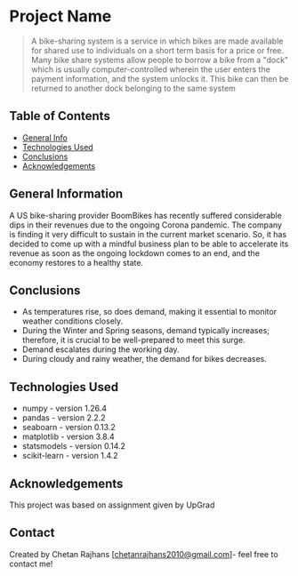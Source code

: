 # Project Name
> A bike-sharing system is a service in which bikes are made available for shared use to individuals on a short term basis for a price or free. Many bike share systems allow people to borrow a bike from a "dock" which is usually computer-controlled wherein the user enters the payment information, and the system unlocks it. This bike can then be returned to another dock belonging to the same system


## Table of Contents
* [General Info](#general-information)
* [Technologies Used](#technologies-used)
* [Conclusions](#conclusions)
* [Acknowledgements](#acknowledgements)

<!-- You can include any other section that is pertinent to your problem -->

## General Information
A US bike-sharing provider BoomBikes has recently suffered considerable dips in their revenues due to the ongoing Corona pandemic. The company is finding it very difficult to sustain in the current market scenario. So, it has decided to come up with a mindful business plan to be able to accelerate its revenue as soon as the ongoing lockdown comes to an end, and the economy restores to a healthy state.

<!-- You don't have to answer all the questions - just the ones relevant to your project. -->

## Conclusions
- As temperatures rise, so does demand, making it essential to monitor weather conditions closely.
- During the Winter and Spring seasons, demand typically increases; therefore, it is crucial to be well-prepared to meet this surge.
- Demand escalates during the working day.
- During cloudy and rainy weather, the demand for bikes decreases.

<!-- You don't have to answer all the questions - just the ones relevant to your project. -->


## Technologies Used
- numpy - version 1.26.4
- pandas - version 2.2.2
- seaboarn - version 0.13.2
- matplotlib - version 3.8.4
- statsmodels -  version 0.14.2
- scikit-learn -  version 1.4.2

<!-- As the libraries versions keep on changing, it is recommended to mention the version of library used in this project -->

## Acknowledgements
This project was based on assignment given by UpGrad


## Contact
Created by Chetan Rajhans [chetanrajhans2010@gmail.com]- feel free to contact me!


<!-- Optional -->
<!-- ## License -->
<!-- This project is open source and available under the [... License](). -->

<!-- You don't have to include all sections - just the one's relevant to your project -->